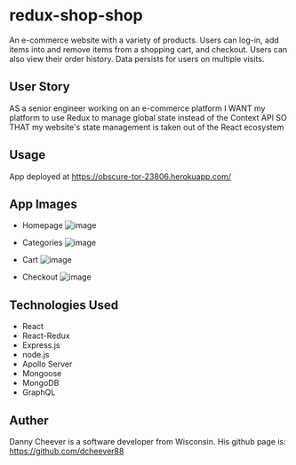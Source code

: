 # redux-shop-shop

An e-commerce website with a variety of products. Users can log-in, add items into and remove items from a shopping cart, and checkout. Users can also view their order history. Data persists for users on multiple visits.

## User Story
AS a senior engineer working on an e-commerce platform
I WANT my platform to use Redux to manage global state instead of the Context API
SO THAT my website's state management is taken out of the React ecosystem

## Usage
App deployed at https://obscure-tor-23806.herokuapp.com/

## App Images
* Homepage
![image](https://user-images.githubusercontent.com/78058224/127785613-d3a3705e-c48e-43ed-bb3e-82c1640f2add.png)

* Categories
![image](https://user-images.githubusercontent.com/78058224/127785619-605eee5f-5bc3-4a74-8e46-57e540c5f7b9.png)

* Cart
![image](https://user-images.githubusercontent.com/78058224/127785627-cc3dbf3e-a61d-4cb8-85a6-019cb9067bbd.png)

* Checkout
![image](https://user-images.githubusercontent.com/78058224/127785633-66119660-252e-469e-941d-4396ff959c30.png)

## Technologies Used
* React
* React-Redux
* Express.js
* node.js
* Apollo Server
* Mongoose
* MongoDB
* GraphQL

## Auther
Danny Cheever is a software developer from Wisconsin. His github page is: https://github.com/dcheever88
